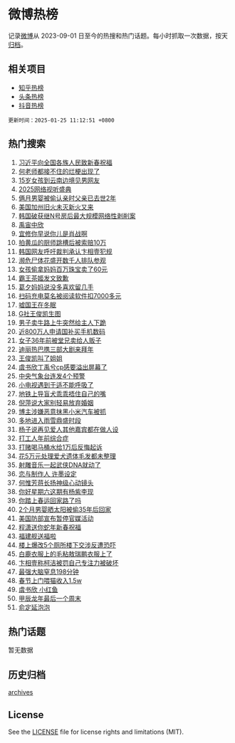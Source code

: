 # 微博热榜

记录[微博](https://www.weibo.com)从 2023-09-01 日至今的热搜和热门话题。每小时抓取一次数据，按天[归档](archives)。

## 相关项目

- [知乎热榜](https://github.com/hotarchive/zhihu)
- [头条热榜](https://github.com/hotarchive/toutiao)
- [抖音热榜](https://github.com/hotarchive/douyin)


`更新时间：2025-01-25 11:12:51 +0800`

## 热门搜索

1. [习近平向全国各族人民致新春祝福](https://m.weibo.cn/search?containerid=100103type%3D1%26t%3D10%26q%3D%23%E4%B9%A0%E8%BF%91%E5%B9%B3%E5%90%91%E5%85%A8%E5%9B%BD%E5%90%84%E6%97%8F%E4%BA%BA%E6%B0%91%E8%87%B4%E6%96%B0%E6%98%A5%E7%A5%9D%E7%A6%8F%23&stream_entry_id=51&isnewpage=1&extparam=seat%3D1%26stream_entry_id%3D51%26c_type%3D51%26cate%3D10103%26pos%3D0%26dgr%3D0%26q%3D%2523%25E4%25B9%25A0%25E8%25BF%2591%25E5%25B9%25B3%25E5%2590%2591%25E5%2585%25A8%25E5%259B%25BD%25E5%2590%2584%25E6%2597%258F%25E4%25BA%25BA%25E6%25B0%2591%25E8%2587%25B4%25E6%2596%25B0%25E6%2598%25A5%25E7%25A5%259D%25E7%25A6%258F%2523%26filter_type%3Drealtimehot%26display_time%3D1737774770%26pre_seqid%3D173777477054301136981151)
1. [何老师都接不住的烂梗出现了](https://m.weibo.cn/search?containerid=100103type%3D1%26t%3D10%26q%3D%E4%BD%95%E8%80%81%E5%B8%88%E9%83%BD%E6%8E%A5%E4%B8%8D%E4%BD%8F%E7%9A%84%E7%83%82%E6%A2%97%E5%87%BA%E7%8E%B0%E4%BA%86&stream_entry_id=31&isnewpage=1&extparam=seat%3D1%26c_type%3D31%26cate%3D5001%26dgr%3D0%26realpos%3D1%26filter_type%3Drealtimehot%26pos%3D0%26flag%3D1%26stream_entry_id%3D31%26band_rank%3D1%26q%3D%25E4%25BD%2595%25E8%2580%2581%25E5%25B8%2588%25E9%2583%25BD%25E6%258E%25A5%25E4%25B8%258D%25E4%25BD%258F%25E7%259A%2584%25E7%2583%2582%25E6%25A2%2597%25E5%2587%25BA%25E7%258E%25B0%25E4%25BA%2586%26lcate%3D5001%26display_time%3D1737774770%26pre_seqid%3D173777477054301136981151)
1. [15岁女孩到云南边境见男网友](https://m.weibo.cn/search?containerid=100103type%3D1%26t%3D10%26q%3D%2315%E5%B2%81%E5%A5%B3%E5%AD%A9%E5%88%B0%E4%BA%91%E5%8D%97%E8%BE%B9%E5%A2%83%E8%A7%81%E7%94%B7%E7%BD%91%E5%8F%8B%23&stream_entry_id=31&isnewpage=1&extparam=seat%3D1%26c_type%3D31%26cate%3D5001%26dgr%3D0%26realpos%3D2%26filter_type%3Drealtimehot%26pos%3D1%26flag%3D0%26stream_entry_id%3D31%26band_rank%3D2%26q%3D%252315%25E5%25B2%2581%25E5%25A5%25B3%25E5%25AD%25A9%25E5%2588%25B0%25E4%25BA%2591%25E5%258D%2597%25E8%25BE%25B9%25E5%25A2%2583%25E8%25A7%2581%25E7%2594%25B7%25E7%25BD%2591%25E5%258F%258B%2523%26lcate%3D5001%26display_time%3D1737774770%26pre_seqid%3D173777477054301136981151)
1. [2025网络视听盛典](https://m.weibo.cn/search?containerid=100103type%3D1%26t%3D10%26q%3D%232025%E7%BD%91%E7%BB%9C%E8%A7%86%E5%90%AC%E7%9B%9B%E5%85%B8%23&stream_entry_id=31&isnewpage=1&extparam=seat%3D1%26c_type%3D31%26cate%3D5001%26dgr%3D0%26realpos%3D3%26filter_type%3Drealtimehot%26pos%3D2%26flag%3D16%26stream_entry_id%3D31%26band_rank%3D3%26q%3D%25232025%25E7%25BD%2591%25E7%25BB%259C%25E8%25A7%2586%25E5%2590%25AC%25E7%259B%259B%25E5%2585%25B8%2523%26lcate%3D5001%26display_time%3D1737774770%26pre_seqid%3D173777477054301136981151)
1. [俩月男婴被偷认亲时父亲已去世2年](https://m.weibo.cn/search?containerid=100103type%3D1%26t%3D10%26q%3D%23%E4%BF%A9%E6%9C%88%E7%94%B7%E5%A9%B4%E8%A2%AB%E5%81%B7%E8%AE%A4%E4%BA%B2%E6%97%B6%E7%88%B6%E4%BA%B2%E5%B7%B2%E5%8E%BB%E4%B8%962%E5%B9%B4%23&stream_entry_id=31&isnewpage=1&extparam=seat%3D1%26c_type%3D31%26cate%3D5001%26dgr%3D0%26realpos%3D4%26filter_type%3Drealtimehot%26pos%3D3%26flag%3D1%26stream_entry_id%3D31%26band_rank%3D4%26q%3D%2523%25E4%25BF%25A9%25E6%259C%2588%25E7%2594%25B7%25E5%25A9%25B4%25E8%25A2%25AB%25E5%2581%25B7%25E8%25AE%25A4%25E4%25BA%25B2%25E6%2597%25B6%25E7%2588%25B6%25E4%25BA%25B2%25E5%25B7%25B2%25E5%258E%25BB%25E4%25B8%25962%25E5%25B9%25B4%2523%26lcate%3D5001%26display_time%3D1737774770%26pre_seqid%3D173777477054301136981151)
1. [美国加州旧火未灭新火又来](https://m.weibo.cn/search?containerid=100103type%3D1%26t%3D10%26q%3D%23%E7%BE%8E%E5%9B%BD%E5%8A%A0%E5%B7%9E%E6%97%A7%E7%81%AB%E6%9C%AA%E7%81%AD%E6%96%B0%E7%81%AB%E5%8F%88%E6%9D%A5%23&stream_entry_id=31&isnewpage=1&extparam=seat%3D1%26c_type%3D31%26cate%3D5001%26dgr%3D0%26realpos%3D5%26filter_type%3Drealtimehot%26pos%3D4%26flag%3D1%26stream_entry_id%3D31%26band_rank%3D5%26q%3D%2523%25E7%25BE%258E%25E5%259B%25BD%25E5%258A%25A0%25E5%25B7%259E%25E6%2597%25A7%25E7%2581%25AB%25E6%259C%25AA%25E7%2581%25AD%25E6%2596%25B0%25E7%2581%25AB%25E5%258F%2588%25E6%259D%25A5%2523%26lcate%3D5001%26display_time%3D1737774770%26pre_seqid%3D173777477054301136981151)
1. [韩国破获继N号房后最大规模网络性剥削案](https://m.weibo.cn/search?containerid=100103type%3D1%26t%3D10%26q%3D%23%E9%9F%A9%E5%9B%BD%E7%A0%B4%E8%8E%B7%E7%BB%A7N%E5%8F%B7%E6%88%BF%E5%90%8E%E6%9C%80%E5%A4%A7%E8%A7%84%E6%A8%A1%E7%BD%91%E7%BB%9C%E6%80%A7%E5%89%A5%E5%89%8A%E6%A1%88%23&stream_entry_id=31&isnewpage=1&extparam=seat%3D1%26c_type%3D31%26cate%3D5001%26dgr%3D0%26realpos%3D6%26filter_type%3Drealtimehot%26pos%3D5%26flag%3D1%26stream_entry_id%3D31%26band_rank%3D6%26q%3D%2523%25E9%259F%25A9%25E5%259B%25BD%25E7%25A0%25B4%25E8%258E%25B7%25E7%25BB%25A7N%25E5%258F%25B7%25E6%2588%25BF%25E5%2590%258E%25E6%259C%2580%25E5%25A4%25A7%25E8%25A7%2584%25E6%25A8%25A1%25E7%25BD%2591%25E7%25BB%259C%25E6%2580%25A7%25E5%2589%25A5%25E5%2589%258A%25E6%25A1%2588%2523%26lcate%3D5001%26display_time%3D1737774770%26pre_seqid%3D173777477054301136981151)
1. [禹宙中欣](https://m.weibo.cn/search?containerid=100103type%3D1%26t%3D10%26q%3D%E7%A6%B9%E5%AE%99%E4%B8%AD%E6%AC%A3&stream_entry_id=31&isnewpage=1&extparam=seat%3D1%26c_type%3D31%26cate%3D5001%26dgr%3D0%26realpos%3D7%26filter_type%3Drealtimehot%26pos%3D6%26flag%3D2%26stream_entry_id%3D31%26band_rank%3D7%26q%3D%25E7%25A6%25B9%25E5%25AE%2599%25E4%25B8%25AD%25E6%25AC%25A3%26lcate%3D5001%26display_time%3D1737774770%26pre_seqid%3D173777477054301136981151)
1. [宜修你早说你儿是肖战啊](https://m.weibo.cn/search?containerid=100103type%3D1%26t%3D10%26q%3D%23%E5%AE%9C%E4%BF%AE%E4%BD%A0%E6%97%A9%E8%AF%B4%E4%BD%A0%E5%84%BF%E6%98%AF%E8%82%96%E6%88%98%E5%95%8A%23&stream_entry_id=31&isnewpage=1&extparam=seat%3D1%26c_type%3D31%26cate%3D5001%26dgr%3D0%26realpos%3D8%26filter_type%3Drealtimehot%26pos%3D7%26flag%3D16%26stream_entry_id%3D31%26band_rank%3D8%26q%3D%2523%25E5%25AE%259C%25E4%25BF%25AE%25E4%25BD%25A0%25E6%2597%25A9%25E8%25AF%25B4%25E4%25BD%25A0%25E5%2584%25BF%25E6%2598%25AF%25E8%2582%2596%25E6%2588%2598%25E5%2595%258A%2523%26lcate%3D5001%26display_time%3D1737774770%26pre_seqid%3D173777477054301136981151)
1. [拍黄瓜的厨师跳槽后被索赔10万](https://m.weibo.cn/search?containerid=100103type%3D1%26t%3D10%26q%3D%23%E6%8B%8D%E9%BB%84%E7%93%9C%E7%9A%84%E5%8E%A8%E5%B8%88%E8%B7%B3%E6%A7%BD%E5%90%8E%E8%A2%AB%E7%B4%A2%E8%B5%9410%E4%B8%87%23&stream_entry_id=31&isnewpage=1&extparam=seat%3D1%26c_type%3D31%26cate%3D5001%26dgr%3D0%26realpos%3D9%26filter_type%3Drealtimehot%26pos%3D8%26flag%3D0%26stream_entry_id%3D31%26band_rank%3D9%26q%3D%2523%25E6%258B%258D%25E9%25BB%2584%25E7%2593%259C%25E7%259A%2584%25E5%258E%25A8%25E5%25B8%2588%25E8%25B7%25B3%25E6%25A7%25BD%25E5%2590%258E%25E8%25A2%25AB%25E7%25B4%25A2%25E8%25B5%259410%25E4%25B8%2587%2523%26lcate%3D5001%26display_time%3D1737774770%26pre_seqid%3D173777477054301136981151)
1. [韩国网友呼吁裁判承认卞相壹犯规](https://m.weibo.cn/search?containerid=100103type%3D1%26t%3D10%26q%3D%23%E9%9F%A9%E5%9B%BD%E7%BD%91%E5%8F%8B%E5%91%BC%E5%90%81%E8%A3%81%E5%88%A4%E6%89%BF%E8%AE%A4%E5%8D%9E%E7%9B%B8%E5%A3%B9%E7%8A%AF%E8%A7%84%23&stream_entry_id=31&isnewpage=1&extparam=seat%3D1%26c_type%3D31%26cate%3D5001%26dgr%3D0%26realpos%3D10%26filter_type%3Drealtimehot%26pos%3D9%26flag%3D0%26stream_entry_id%3D31%26band_rank%3D10%26q%3D%2523%25E9%259F%25A9%25E5%259B%25BD%25E7%25BD%2591%25E5%258F%258B%25E5%2591%25BC%25E5%2590%2581%25E8%25A3%2581%25E5%2588%25A4%25E6%2589%25BF%25E8%25AE%25A4%25E5%258D%259E%25E7%259B%25B8%25E5%25A3%25B9%25E7%258A%25AF%25E8%25A7%2584%2523%26lcate%3D5001%26display_time%3D1737774770%26pre_seqid%3D173777477054301136981151)
1. [濒危尸体花盛开数千人排队参观](https://m.weibo.cn/search?containerid=100103type%3D1%26t%3D10%26q%3D%23%E6%BF%92%E5%8D%B1%E5%B0%B8%E4%BD%93%E8%8A%B1%E7%9B%9B%E5%BC%80%E6%95%B0%E5%8D%83%E4%BA%BA%E6%8E%92%E9%98%9F%E5%8F%82%E8%A7%82%23&stream_entry_id=31&isnewpage=1&extparam=seat%3D1%26c_type%3D31%26cate%3D5001%26dgr%3D0%26realpos%3D11%26filter_type%3Drealtimehot%26pos%3D10%26flag%3D1%26stream_entry_id%3D31%26band_rank%3D11%26q%3D%2523%25E6%25BF%2592%25E5%258D%25B1%25E5%25B0%25B8%25E4%25BD%2593%25E8%258A%25B1%25E7%259B%259B%25E5%25BC%2580%25E6%2595%25B0%25E5%258D%2583%25E4%25BA%25BA%25E6%258E%2592%25E9%2598%259F%25E5%258F%2582%25E8%25A7%2582%2523%26lcate%3D5001%26display_time%3D1737774770%26pre_seqid%3D173777477054301136981151)
1. [女孩偷拿妈妈百万珠宝卖了60元](https://m.weibo.cn/search?containerid=100103type%3D1%26t%3D10%26q%3D%23%E5%A5%B3%E5%AD%A9%E5%81%B7%E6%8B%BF%E5%A6%88%E5%A6%88%E7%99%BE%E4%B8%87%E7%8F%A0%E5%AE%9D%E5%8D%96%E4%BA%8660%E5%85%83%23&stream_entry_id=31&isnewpage=1&extparam=seat%3D1%26c_type%3D31%26cate%3D5001%26dgr%3D0%26realpos%3D12%26filter_type%3Drealtimehot%26pos%3D11%26flag%3D2%26stream_entry_id%3D31%26band_rank%3D12%26q%3D%2523%25E5%25A5%25B3%25E5%25AD%25A9%25E5%2581%25B7%25E6%258B%25BF%25E5%25A6%2588%25E5%25A6%2588%25E7%2599%25BE%25E4%25B8%2587%25E7%258F%25A0%25E5%25AE%259D%25E5%258D%2596%25E4%25BA%258660%25E5%2585%2583%2523%26lcate%3D5001%26display_time%3D1737774770%26pre_seqid%3D173777477054301136981151)
1. [霸王茶姬发文致歉](https://m.weibo.cn/search?containerid=100103type%3D1%26t%3D10%26q%3D%23%E9%9C%B8%E7%8E%8B%E8%8C%B6%E5%A7%AC%E5%8F%91%E6%96%87%E8%87%B4%E6%AD%89%23&stream_entry_id=31&isnewpage=1&extparam=seat%3D1%26c_type%3D31%26cate%3D5001%26dgr%3D0%26realpos%3D13%26filter_type%3Drealtimehot%26pos%3D12%26flag%3D2%26stream_entry_id%3D31%26band_rank%3D13%26q%3D%2523%25E9%259C%25B8%25E7%258E%258B%25E8%258C%25B6%25E5%25A7%25AC%25E5%258F%2591%25E6%2596%2587%25E8%2587%25B4%25E6%25AD%2589%2523%26lcate%3D5001%26display_time%3D1737774770%26pre_seqid%3D173777477054301136981151)
1. [葛夕妈妈说没多喜欢留几手](https://m.weibo.cn/search?containerid=100103type%3D1%26t%3D10%26q%3D%23%E8%91%9B%E5%A4%95%E5%A6%88%E5%A6%88%E8%AF%B4%E6%B2%A1%E5%A4%9A%E5%96%9C%E6%AC%A2%E7%95%99%E5%87%A0%E6%89%8B%23&stream_entry_id=31&isnewpage=1&extparam=seat%3D1%26c_type%3D31%26cate%3D5001%26dgr%3D0%26realpos%3D14%26filter_type%3Drealtimehot%26pos%3D13%26flag%3D0%26stream_entry_id%3D31%26band_rank%3D14%26q%3D%2523%25E8%2591%259B%25E5%25A4%2595%25E5%25A6%2588%25E5%25A6%2588%25E8%25AF%25B4%25E6%25B2%25A1%25E5%25A4%259A%25E5%2596%259C%25E6%25AC%25A2%25E7%2595%2599%25E5%2587%25A0%25E6%2589%258B%2523%26lcate%3D5001%26display_time%3D1737774770%26pre_seqid%3D173777477054301136981151)
1. [扫码充电莫名被阅读软件扣7000多元](https://m.weibo.cn/search?containerid=100103type%3D1%26t%3D10%26q%3D%23%E6%89%AB%E7%A0%81%E5%85%85%E7%94%B5%E8%8E%AB%E5%90%8D%E8%A2%AB%E9%98%85%E8%AF%BB%E8%BD%AF%E4%BB%B6%E6%89%A37000%E5%A4%9A%E5%85%83%23&stream_entry_id=31&isnewpage=1&extparam=seat%3D1%26c_type%3D31%26cate%3D5001%26dgr%3D0%26realpos%3D15%26filter_type%3Drealtimehot%26pos%3D14%26flag%3D1%26stream_entry_id%3D31%26band_rank%3D15%26q%3D%2523%25E6%2589%25AB%25E7%25A0%2581%25E5%2585%2585%25E7%2594%25B5%25E8%258E%25AB%25E5%2590%258D%25E8%25A2%25AB%25E9%2598%2585%25E8%25AF%25BB%25E8%25BD%25AF%25E4%25BB%25B6%25E6%2589%25A37000%25E5%25A4%259A%25E5%2585%2583%2523%26lcate%3D5001%26display_time%3D1737774770%26pre_seqid%3D173777477054301136981151)
1. [嘘国王在冬眠](https://m.weibo.cn/search?containerid=100103type%3D1%26t%3D10%26q%3D%E5%98%98%E5%9B%BD%E7%8E%8B%E5%9C%A8%E5%86%AC%E7%9C%A0&stream_entry_id=31&isnewpage=1&extparam=seat%3D1%26c_type%3D31%26cate%3D5001%26dgr%3D0%26realpos%3D16%26filter_type%3Drealtimehot%26pos%3D15%26flag%3D1%26stream_entry_id%3D31%26band_rank%3D16%26q%3D%25E5%2598%2598%25E5%259B%25BD%25E7%258E%258B%25E5%259C%25A8%25E5%2586%25AC%25E7%259C%25A0%26lcate%3D5001%26display_time%3D1737774770%26pre_seqid%3D173777477054301136981151)
1. [G社王俊凯生图](https://m.weibo.cn/search?containerid=100103type%3D1%26t%3D10%26q%3D%23G%E7%A4%BE%E7%8E%8B%E4%BF%8A%E5%87%AF%E7%94%9F%E5%9B%BE%23&stream_entry_id=31&isnewpage=1&extparam=seat%3D1%26c_type%3D31%26cate%3D5001%26dgr%3D0%26realpos%3D17%26filter_type%3Drealtimehot%26pos%3D16%26flag%3D1%26stream_entry_id%3D31%26band_rank%3D17%26q%3D%2523G%25E7%25A4%25BE%25E7%258E%258B%25E4%25BF%258A%25E5%2587%25AF%25E7%2594%259F%25E5%259B%25BE%2523%26lcate%3D5001%26display_time%3D1737774770%26pre_seqid%3D173777477054301136981151)
1. [男子卖牛路上牛突然给主人下跪](https://m.weibo.cn/search?containerid=100103type%3D1%26t%3D10%26q%3D%23%E7%94%B7%E5%AD%90%E5%8D%96%E7%89%9B%E8%B7%AF%E4%B8%8A%E7%89%9B%E7%AA%81%E7%84%B6%E7%BB%99%E4%B8%BB%E4%BA%BA%E4%B8%8B%E8%B7%AA%23&stream_entry_id=31&isnewpage=1&extparam=seat%3D1%26c_type%3D31%26cate%3D5001%26dgr%3D0%26realpos%3D18%26filter_type%3Drealtimehot%26pos%3D17%26flag%3D1%26stream_entry_id%3D31%26band_rank%3D18%26q%3D%2523%25E7%2594%25B7%25E5%25AD%2590%25E5%258D%2596%25E7%2589%259B%25E8%25B7%25AF%25E4%25B8%258A%25E7%2589%259B%25E7%25AA%2581%25E7%2584%25B6%25E7%25BB%2599%25E4%25B8%25BB%25E4%25BA%25BA%25E4%25B8%258B%25E8%25B7%25AA%2523%26lcate%3D5001%26display_time%3D1737774770%26pre_seqid%3D173777477054301136981151)
1. [近800万人申请国补买手机数码](https://m.weibo.cn/search?containerid=100103type%3D1%26t%3D10%26q%3D%23%E8%BF%91800%E4%B8%87%E4%BA%BA%E7%94%B3%E8%AF%B7%E5%9B%BD%E8%A1%A5%E4%B9%B0%E6%89%8B%E6%9C%BA%E6%95%B0%E7%A0%81%23&stream_entry_id=31&isnewpage=1&extparam=seat%3D1%26c_type%3D31%26cate%3D5001%26dgr%3D0%26realpos%3D19%26filter_type%3Drealtimehot%26pos%3D18%26flag%3D0%26stream_entry_id%3D31%26band_rank%3D19%26q%3D%2523%25E8%25BF%2591800%25E4%25B8%2587%25E4%25BA%25BA%25E7%2594%25B3%25E8%25AF%25B7%25E5%259B%25BD%25E8%25A1%25A5%25E4%25B9%25B0%25E6%2589%258B%25E6%259C%25BA%25E6%2595%25B0%25E7%25A0%2581%2523%26lcate%3D5001%26display_time%3D1737774770%26pre_seqid%3D173777477054301136981151)
1. [女子36年前被堂兄卖给人贩子](https://m.weibo.cn/search?containerid=100103type%3D1%26t%3D10%26q%3D%23%E5%A5%B3%E5%AD%9036%E5%B9%B4%E5%89%8D%E8%A2%AB%E5%A0%82%E5%85%84%E5%8D%96%E7%BB%99%E4%BA%BA%E8%B4%A9%E5%AD%90%23&stream_entry_id=31&isnewpage=1&extparam=seat%3D1%26c_type%3D31%26cate%3D5001%26dgr%3D0%26realpos%3D20%26filter_type%3Drealtimehot%26pos%3D19%26flag%3D1%26stream_entry_id%3D31%26band_rank%3D20%26q%3D%2523%25E5%25A5%25B3%25E5%25AD%259036%25E5%25B9%25B4%25E5%2589%258D%25E8%25A2%25AB%25E5%25A0%2582%25E5%2585%2584%25E5%258D%2596%25E7%25BB%2599%25E4%25BA%25BA%25E8%25B4%25A9%25E5%25AD%2590%2523%26lcate%3D5001%26display_time%3D1737774770%26pre_seqid%3D173777477054301136981151)
1. [迪丽热巴携三部大剧来拜年](https://m.weibo.cn/search?containerid=100103type%3D1%26t%3D10%26q%3D%23%E8%BF%AA%E4%B8%BD%E7%83%AD%E5%B7%B4%E6%90%BA%E4%B8%89%E9%83%A8%E5%A4%A7%E5%89%A7%E6%9D%A5%E6%8B%9C%E5%B9%B4%23&stream_entry_id=31&isnewpage=1&extparam=seat%3D1%26c_type%3D31%26cate%3D5001%26dgr%3D0%26realpos%3D21%26filter_type%3Drealtimehot%26pos%3D20%26flag%3D1%26stream_entry_id%3D31%26band_rank%3D21%26q%3D%2523%25E8%25BF%25AA%25E4%25B8%25BD%25E7%2583%25AD%25E5%25B7%25B4%25E6%2590%25BA%25E4%25B8%2589%25E9%2583%25A8%25E5%25A4%25A7%25E5%2589%25A7%25E6%259D%25A5%25E6%258B%259C%25E5%25B9%25B4%2523%26lcate%3D5001%26display_time%3D1737774770%26pre_seqid%3D173777477054301136981151)
1. [王俊凯叫了姐姐](https://m.weibo.cn/search?containerid=100103type%3D1%26t%3D10%26q%3D%23%E7%8E%8B%E4%BF%8A%E5%87%AF%E5%8F%AB%E4%BA%86%E5%A7%90%E5%A7%90%23&stream_entry_id=31&isnewpage=1&extparam=seat%3D1%26c_type%3D31%26cate%3D5001%26dgr%3D0%26realpos%3D22%26filter_type%3Drealtimehot%26pos%3D21%26flag%3D0%26stream_entry_id%3D31%26band_rank%3D22%26q%3D%2523%25E7%258E%258B%25E4%25BF%258A%25E5%2587%25AF%25E5%258F%25AB%25E4%25BA%2586%25E5%25A7%2590%25E5%25A7%2590%2523%26lcate%3D5001%26display_time%3D1737774770%26pre_seqid%3D173777477054301136981151)
1. [虞书欣丁禹兮cp感要溢出屏幕了](https://m.weibo.cn/search?containerid=100103type%3D1%26t%3D10%26q%3D%23%E8%99%9E%E4%B9%A6%E6%AC%A3%E4%B8%81%E7%A6%B9%E5%85%AEcp%E6%84%9F%E8%A6%81%E6%BA%A2%E5%87%BA%E5%B1%8F%E5%B9%95%E4%BA%86%23&stream_entry_id=31&isnewpage=1&extparam=seat%3D1%26c_type%3D31%26cate%3D5001%26dgr%3D0%26realpos%3D23%26filter_type%3Drealtimehot%26pos%3D22%26flag%3D1%26stream_entry_id%3D31%26band_rank%3D23%26q%3D%2523%25E8%2599%259E%25E4%25B9%25A6%25E6%25AC%25A3%25E4%25B8%2581%25E7%25A6%25B9%25E5%2585%25AEcp%25E6%2584%259F%25E8%25A6%2581%25E6%25BA%25A2%25E5%2587%25BA%25E5%25B1%258F%25E5%25B9%2595%25E4%25BA%2586%2523%26lcate%3D5001%26display_time%3D1737774770%26pre_seqid%3D173777477054301136981151)
1. [中央气象台连发4个预警](https://m.weibo.cn/search?containerid=100103type%3D1%26t%3D10%26q%3D%23%E4%B8%AD%E5%A4%AE%E6%B0%94%E8%B1%A1%E5%8F%B0%E8%BF%9E%E5%8F%914%E4%B8%AA%E9%A2%84%E8%AD%A6%23&stream_entry_id=31&isnewpage=1&extparam=seat%3D1%26c_type%3D31%26cate%3D5001%26dgr%3D0%26realpos%3D24%26filter_type%3Drealtimehot%26pos%3D23%26flag%3D0%26stream_entry_id%3D31%26band_rank%3D24%26q%3D%2523%25E4%25B8%25AD%25E5%25A4%25AE%25E6%25B0%2594%25E8%25B1%25A1%25E5%258F%25B0%25E8%25BF%259E%25E5%258F%25914%25E4%25B8%25AA%25E9%25A2%2584%25E8%25AD%25A6%2523%26lcate%3D5001%26display_time%3D1737774770%26pre_seqid%3D173777477054301136981151)
1. [小电视遇到于适不能呼吸了](https://m.weibo.cn/search?containerid=100103type%3D1%26t%3D10%26q%3D%E5%B0%8F%E7%94%B5%E8%A7%86%E9%81%87%E5%88%B0%E4%BA%8E%E9%80%82%E4%B8%8D%E8%83%BD%E5%91%BC%E5%90%B8%E4%BA%86&stream_entry_id=31&isnewpage=1&extparam=seat%3D1%26c_type%3D31%26cate%3D5001%26dgr%3D0%26realpos%3D25%26filter_type%3Drealtimehot%26pos%3D24%26flag%3D1%26stream_entry_id%3D31%26band_rank%3D25%26q%3D%25E5%25B0%258F%25E7%2594%25B5%25E8%25A7%2586%25E9%2581%2587%25E5%2588%25B0%25E4%25BA%258E%25E9%2580%2582%25E4%25B8%258D%25E8%2583%25BD%25E5%2591%25BC%25E5%2590%25B8%25E4%25BA%2586%26lcate%3D5001%26display_time%3D1737774770%26pre_seqid%3D173777477054301136981151)
1. [地铁上导盲犬乖乖捂住自己的嘴](https://m.weibo.cn/search?containerid=100103type%3D1%26t%3D10%26q%3D%23%E5%9C%B0%E9%93%81%E4%B8%8A%E5%AF%BC%E7%9B%B2%E7%8A%AC%E4%B9%96%E4%B9%96%E6%8D%82%E4%BD%8F%E8%87%AA%E5%B7%B1%E7%9A%84%E5%98%B4%23&stream_entry_id=31&isnewpage=1&extparam=seat%3D1%26c_type%3D31%26cate%3D5001%26dgr%3D0%26realpos%3D26%26filter_type%3Drealtimehot%26pos%3D25%26flag%3D0%26stream_entry_id%3D31%26band_rank%3D26%26q%3D%2523%25E5%259C%25B0%25E9%2593%2581%25E4%25B8%258A%25E5%25AF%25BC%25E7%259B%25B2%25E7%258A%25AC%25E4%25B9%2596%25E4%25B9%2596%25E6%258D%2582%25E4%25BD%258F%25E8%2587%25AA%25E5%25B7%25B1%25E7%259A%2584%25E5%2598%25B4%2523%26lcate%3D5001%26display_time%3D1737774770%26pre_seqid%3D173777477054301136981151)
1. [倪萍说大家别轻易放弃婚姻](https://m.weibo.cn/search?containerid=100103type%3D1%26t%3D10%26q%3D%E5%80%AA%E8%90%8D%E8%AF%B4%E5%A4%A7%E5%AE%B6%E5%88%AB%E8%BD%BB%E6%98%93%E6%94%BE%E5%BC%83%E5%A9%9A%E5%A7%BB&stream_entry_id=31&isnewpage=1&extparam=seat%3D1%26c_type%3D31%26cate%3D5001%26dgr%3D0%26realpos%3D27%26filter_type%3Drealtimehot%26pos%3D26%26flag%3D0%26stream_entry_id%3D31%26band_rank%3D27%26q%3D%25E5%2580%25AA%25E8%2590%258D%25E8%25AF%25B4%25E5%25A4%25A7%25E5%25AE%25B6%25E5%2588%25AB%25E8%25BD%25BB%25E6%2598%2593%25E6%2594%25BE%25E5%25BC%2583%25E5%25A9%259A%25E5%25A7%25BB%26lcate%3D5001%26display_time%3D1737774770%26pre_seqid%3D173777477054301136981151)
1. [博主涉嫌恶意抹黑小米汽车被抓](https://m.weibo.cn/search?containerid=100103type%3D1%26t%3D10%26q%3D%23%E5%8D%9A%E4%B8%BB%E6%B6%89%E5%AB%8C%E6%81%B6%E6%84%8F%E6%8A%B9%E9%BB%91%E5%B0%8F%E7%B1%B3%E6%B1%BD%E8%BD%A6%E8%A2%AB%E6%8A%93%23&stream_entry_id=31&isnewpage=1&extparam=seat%3D1%26c_type%3D31%26cate%3D5001%26dgr%3D0%26realpos%3D28%26filter_type%3Drealtimehot%26pos%3D27%26flag%3D1%26stream_entry_id%3D31%26band_rank%3D28%26q%3D%2523%25E5%258D%259A%25E4%25B8%25BB%25E6%25B6%2589%25E5%25AB%258C%25E6%2581%25B6%25E6%2584%258F%25E6%258A%25B9%25E9%25BB%2591%25E5%25B0%258F%25E7%25B1%25B3%25E6%25B1%25BD%25E8%25BD%25A6%25E8%25A2%25AB%25E6%258A%2593%2523%26lcate%3D5001%26display_time%3D1737774770%26pre_seqid%3D173777477054301136981151)
1. [多地进入雨雪鼎盛时段](https://m.weibo.cn/search?containerid=100103type%3D1%26t%3D10%26q%3D%23%E5%A4%9A%E5%9C%B0%E8%BF%9B%E5%85%A5%E9%9B%A8%E9%9B%AA%E9%BC%8E%E7%9B%9B%E6%97%B6%E6%AE%B5%23&stream_entry_id=31&isnewpage=1&extparam=seat%3D1%26c_type%3D31%26cate%3D5001%26dgr%3D0%26realpos%3D29%26filter_type%3Drealtimehot%26pos%3D28%26flag%3D1%26stream_entry_id%3D31%26band_rank%3D29%26q%3D%2523%25E5%25A4%259A%25E5%259C%25B0%25E8%25BF%259B%25E5%2585%25A5%25E9%259B%25A8%25E9%259B%25AA%25E9%25BC%258E%25E7%259B%259B%25E6%2597%25B6%25E6%25AE%25B5%2523%26lcate%3D5001%26display_time%3D1737774770%26pre_seqid%3D173777477054301136981151)
1. [杨子说再见爱人其他嘉宾都在做人设](https://m.weibo.cn/search?containerid=100103type%3D1%26t%3D10%26q%3D%23%E6%9D%A8%E5%AD%90%E8%AF%B4%E5%86%8D%E8%A7%81%E7%88%B1%E4%BA%BA%E5%85%B6%E4%BB%96%E5%98%89%E5%AE%BE%E9%83%BD%E5%9C%A8%E5%81%9A%E4%BA%BA%E8%AE%BE%23&stream_entry_id=31&isnewpage=1&extparam=seat%3D1%26c_type%3D31%26cate%3D5001%26dgr%3D0%26realpos%3D30%26filter_type%3Drealtimehot%26pos%3D29%26flag%3D0%26stream_entry_id%3D31%26band_rank%3D30%26q%3D%2523%25E6%259D%25A8%25E5%25AD%2590%25E8%25AF%25B4%25E5%2586%258D%25E8%25A7%2581%25E7%2588%25B1%25E4%25BA%25BA%25E5%2585%25B6%25E4%25BB%2596%25E5%2598%2589%25E5%25AE%25BE%25E9%2583%25BD%25E5%259C%25A8%25E5%2581%259A%25E4%25BA%25BA%25E8%25AE%25BE%2523%26lcate%3D5001%26display_time%3D1737774770%26pre_seqid%3D173777477054301136981151)
1. [打工人年前综合症](https://m.weibo.cn/search?containerid=100103type%3D1%26t%3D10%26q%3D%23%E6%89%93%E5%B7%A5%E4%BA%BA%E5%B9%B4%E5%89%8D%E7%BB%BC%E5%90%88%E7%97%87%23&stream_entry_id=31&isnewpage=1&extparam=seat%3D1%26c_type%3D31%26cate%3D5001%26dgr%3D0%26realpos%3D31%26filter_type%3Drealtimehot%26pos%3D30%26flag%3D1%26stream_entry_id%3D31%26band_rank%3D31%26q%3D%2523%25E6%2589%2593%25E5%25B7%25A5%25E4%25BA%25BA%25E5%25B9%25B4%25E5%2589%258D%25E7%25BB%25BC%25E5%2590%2588%25E7%2597%2587%2523%26lcate%3D5001%26display_time%3D1737774770%26pre_seqid%3D173777477054301136981151)
1. [打赌喝马桶水给1万后反悔起诉](https://m.weibo.cn/search?containerid=100103type%3D1%26t%3D10%26q%3D%23%E6%89%93%E8%B5%8C%E5%96%9D%E9%A9%AC%E6%A1%B6%E6%B0%B4%E7%BB%991%E4%B8%87%E5%90%8E%E5%8F%8D%E6%82%94%E8%B5%B7%E8%AF%89%23&stream_entry_id=31&isnewpage=1&extparam=seat%3D1%26c_type%3D31%26cate%3D5001%26dgr%3D0%26realpos%3D32%26filter_type%3Drealtimehot%26pos%3D31%26flag%3D0%26stream_entry_id%3D31%26band_rank%3D32%26q%3D%2523%25E6%2589%2593%25E8%25B5%258C%25E5%2596%259D%25E9%25A9%25AC%25E6%25A1%25B6%25E6%25B0%25B4%25E7%25BB%25991%25E4%25B8%2587%25E5%2590%258E%25E5%258F%258D%25E6%2582%2594%25E8%25B5%25B7%25E8%25AF%2589%2523%26lcate%3D5001%26display_time%3D1737774770%26pre_seqid%3D173777477054301136981151)
1. [花5万元处理爱犬遗体毛发都未整理](https://m.weibo.cn/search?containerid=100103type%3D1%26t%3D10%26q%3D%23%E8%8A%B15%E4%B8%87%E5%85%83%E5%A4%84%E7%90%86%E7%88%B1%E7%8A%AC%E9%81%97%E4%BD%93%E6%AF%9B%E5%8F%91%E9%83%BD%E6%9C%AA%E6%95%B4%E7%90%86%23&stream_entry_id=31&isnewpage=1&extparam=seat%3D1%26c_type%3D31%26cate%3D5001%26dgr%3D0%26realpos%3D33%26filter_type%3Drealtimehot%26pos%3D32%26flag%3D1%26stream_entry_id%3D31%26band_rank%3D33%26q%3D%2523%25E8%258A%25B15%25E4%25B8%2587%25E5%2585%2583%25E5%25A4%2584%25E7%2590%2586%25E7%2588%25B1%25E7%258A%25AC%25E9%2581%2597%25E4%25BD%2593%25E6%25AF%259B%25E5%258F%2591%25E9%2583%25BD%25E6%259C%25AA%25E6%2595%25B4%25E7%2590%2586%2523%26lcate%3D5001%26display_time%3D1737774770%26pre_seqid%3D173777477054301136981151)
1. [射雕音乐一起武侠DNA就动了](https://m.weibo.cn/search?containerid=100103type%3D1%26t%3D10%26q%3D%23%E5%B0%84%E9%9B%95%E9%9F%B3%E4%B9%90%E4%B8%80%E8%B5%B7%E6%AD%A6%E4%BE%A0DNA%E5%B0%B1%E5%8A%A8%E4%BA%86%23&stream_entry_id=31&isnewpage=1&extparam=seat%3D1%26c_type%3D31%26cate%3D5001%26dgr%3D0%26realpos%3D34%26filter_type%3Drealtimehot%26pos%3D33%26flag%3D1%26stream_entry_id%3D31%26band_rank%3D34%26q%3D%2523%25E5%25B0%2584%25E9%259B%2595%25E9%259F%25B3%25E4%25B9%2590%25E4%25B8%2580%25E8%25B5%25B7%25E6%25AD%25A6%25E4%25BE%25A0DNA%25E5%25B0%25B1%25E5%258A%25A8%25E4%25BA%2586%2523%26lcate%3D5001%26display_time%3D1737774770%26pre_seqid%3D173777477054301136981151)
1. [恋与制作人 许墨设定](https://m.weibo.cn/search?containerid=100103type%3D1%26t%3D10%26q%3D%E6%81%8B%E4%B8%8E%E5%88%B6%E4%BD%9C%E4%BA%BA+%E8%AE%B8%E5%A2%A8%E8%AE%BE%E5%AE%9A&stream_entry_id=31&isnewpage=1&extparam=seat%3D1%26c_type%3D31%26cate%3D5001%26dgr%3D0%26realpos%3D35%26filter_type%3Drealtimehot%26pos%3D34%26flag%3D1%26stream_entry_id%3D31%26band_rank%3D35%26q%3D%25E6%2581%258B%25E4%25B8%258E%25E5%2588%25B6%25E4%25BD%259C%25E4%25BA%25BA%2520%25E8%25AE%25B8%25E5%25A2%25A8%25E8%25AE%25BE%25E5%25AE%259A%26lcate%3D5001%26display_time%3D1737774770%26pre_seqid%3D173777477054301136981151)
1. [何惟芳蒋长扬神级心动镜头](https://m.weibo.cn/search?containerid=100103type%3D1%26t%3D10%26q%3D%23%E4%BD%95%E6%83%9F%E8%8A%B3%E8%92%8B%E9%95%BF%E6%89%AC%E7%A5%9E%E7%BA%A7%E5%BF%83%E5%8A%A8%E9%95%9C%E5%A4%B4%23&stream_entry_id=31&isnewpage=1&extparam=seat%3D1%26c_type%3D31%26cate%3D5001%26dgr%3D0%26realpos%3D36%26filter_type%3Drealtimehot%26pos%3D35%26flag%3D0%26stream_entry_id%3D31%26band_rank%3D36%26q%3D%2523%25E4%25BD%2595%25E6%2583%259F%25E8%258A%25B3%25E8%2592%258B%25E9%2595%25BF%25E6%2589%25AC%25E7%25A5%259E%25E7%25BA%25A7%25E5%25BF%2583%25E5%258A%25A8%25E9%2595%259C%25E5%25A4%25B4%2523%26lcate%3D5001%26display_time%3D1737774770%26pre_seqid%3D173777477054301136981151)
1. [你好星期六这期有杨紫李现](https://m.weibo.cn/search?containerid=100103type%3D1%26t%3D10%26q%3D%23%E4%BD%A0%E5%A5%BD%E6%98%9F%E6%9C%9F%E5%85%AD%E8%BF%99%E6%9C%9F%E6%9C%89%E6%9D%A8%E7%B4%AB%E6%9D%8E%E7%8E%B0%23&stream_entry_id=31&isnewpage=1&extparam=seat%3D1%26c_type%3D31%26cate%3D5001%26dgr%3D0%26realpos%3D37%26filter_type%3Drealtimehot%26pos%3D36%26flag%3D1%26stream_entry_id%3D31%26band_rank%3D37%26q%3D%2523%25E4%25BD%25A0%25E5%25A5%25BD%25E6%2598%259F%25E6%259C%259F%25E5%2585%25AD%25E8%25BF%2599%25E6%259C%259F%25E6%259C%2589%25E6%259D%25A8%25E7%25B4%25AB%25E6%259D%258E%25E7%258E%25B0%2523%26lcate%3D5001%26display_time%3D1737774770%26pre_seqid%3D173777477054301136981151)
1. [你踏上春运回家路了吗](https://m.weibo.cn/search?containerid=100103type%3D1%26t%3D10%26q%3D%23%E4%BD%A0%E8%B8%8F%E4%B8%8A%E6%98%A5%E8%BF%90%E5%9B%9E%E5%AE%B6%E8%B7%AF%E4%BA%86%E5%90%97%23&stream_entry_id=31&isnewpage=1&extparam=seat%3D1%26c_type%3D31%26cate%3D5001%26dgr%3D0%26realpos%3D38%26filter_type%3Drealtimehot%26pos%3D37%26flag%3D0%26stream_entry_id%3D31%26band_rank%3D38%26q%3D%2523%25E4%25BD%25A0%25E8%25B8%258F%25E4%25B8%258A%25E6%2598%25A5%25E8%25BF%2590%25E5%259B%259E%25E5%25AE%25B6%25E8%25B7%25AF%25E4%25BA%2586%25E5%2590%2597%2523%26lcate%3D5001%26display_time%3D1737774770%26pre_seqid%3D173777477054301136981151)
1. [2个月男婴晒太阳被偷35年后回家](https://m.weibo.cn/search?containerid=100103type%3D1%26t%3D10%26q%3D%232%E4%B8%AA%E6%9C%88%E7%94%B7%E5%A9%B4%E6%99%92%E5%A4%AA%E9%98%B3%E8%A2%AB%E5%81%B735%E5%B9%B4%E5%90%8E%E5%9B%9E%E5%AE%B6%23&stream_entry_id=31&isnewpage=1&extparam=seat%3D1%26c_type%3D31%26cate%3D5001%26dgr%3D0%26realpos%3D39%26filter_type%3Drealtimehot%26pos%3D38%26flag%3D1%26stream_entry_id%3D31%26band_rank%3D39%26q%3D%25232%25E4%25B8%25AA%25E6%259C%2588%25E7%2594%25B7%25E5%25A9%25B4%25E6%2599%2592%25E5%25A4%25AA%25E9%2598%25B3%25E8%25A2%25AB%25E5%2581%25B735%25E5%25B9%25B4%25E5%2590%258E%25E5%259B%259E%25E5%25AE%25B6%2523%26lcate%3D5001%26display_time%3D1737774770%26pre_seqid%3D173777477054301136981151)
1. [美国防部宣布暂停官媒活动](https://m.weibo.cn/search?containerid=100103type%3D1%26t%3D10%26q%3D%23%E7%BE%8E%E5%9B%BD%E9%98%B2%E9%83%A8%E5%AE%A3%E5%B8%83%E6%9A%82%E5%81%9C%E5%AE%98%E5%AA%92%E6%B4%BB%E5%8A%A8%23&stream_entry_id=31&isnewpage=1&extparam=seat%3D1%26c_type%3D31%26cate%3D5001%26dgr%3D0%26realpos%3D40%26filter_type%3Drealtimehot%26pos%3D39%26flag%3D1%26stream_entry_id%3D31%26band_rank%3D40%26q%3D%2523%25E7%25BE%258E%25E5%259B%25BD%25E9%2598%25B2%25E9%2583%25A8%25E5%25AE%25A3%25E5%25B8%2583%25E6%259A%2582%25E5%2581%259C%25E5%25AE%2598%25E5%25AA%2592%25E6%25B4%25BB%25E5%258A%25A8%2523%26lcate%3D5001%26display_time%3D1737774770%26pre_seqid%3D173777477054301136981151)
1. [程潇送你蛇年新春祝福](https://m.weibo.cn/search?containerid=100103type%3D1%26t%3D10%26q%3D%23%E7%A8%8B%E6%BD%87%E9%80%81%E4%BD%A0%E8%9B%87%E5%B9%B4%E6%96%B0%E6%98%A5%E7%A5%9D%E7%A6%8F%23&stream_entry_id=31&isnewpage=1&extparam=seat%3D1%26c_type%3D31%26cate%3D5001%26dgr%3D0%26realpos%3D41%26filter_type%3Drealtimehot%26pos%3D40%26flag%3D0%26stream_entry_id%3D31%26band_rank%3D41%26q%3D%2523%25E7%25A8%258B%25E6%25BD%2587%25E9%2580%2581%25E4%25BD%25A0%25E8%259B%2587%25E5%25B9%25B4%25E6%2596%25B0%25E6%2598%25A5%25E7%25A5%259D%25E7%25A6%258F%2523%26lcate%3D5001%26display_time%3D1737774770%26pre_seqid%3D173777477054301136981151)
1. [福建舰送福啦](https://m.weibo.cn/search?containerid=100103type%3D1%26t%3D10%26q%3D%23%E7%A6%8F%E5%BB%BA%E8%88%B0%E9%80%81%E7%A6%8F%E5%95%A6%23&stream_entry_id=31&isnewpage=1&extparam=seat%3D1%26c_type%3D31%26cate%3D5001%26dgr%3D0%26realpos%3D42%26filter_type%3Drealtimehot%26pos%3D41%26flag%3D1%26stream_entry_id%3D31%26band_rank%3D42%26q%3D%2523%25E7%25A6%258F%25E5%25BB%25BA%25E8%2588%25B0%25E9%2580%2581%25E7%25A6%258F%25E5%2595%25A6%2523%26lcate%3D5001%26display_time%3D1737774770%26pre_seqid%3D173777477054301136981151)
1. [楼上爆改5个厕所楼下交涉反遭恐吓](https://m.weibo.cn/search?containerid=100103type%3D1%26t%3D10%26q%3D%23%E6%A5%BC%E4%B8%8A%E7%88%86%E6%94%B95%E4%B8%AA%E5%8E%95%E6%89%80%E6%A5%BC%E4%B8%8B%E4%BA%A4%E6%B6%89%E5%8F%8D%E9%81%AD%E6%81%90%E5%90%93%23&stream_entry_id=31&isnewpage=1&extparam=seat%3D1%26c_type%3D31%26cate%3D5001%26dgr%3D0%26realpos%3D43%26filter_type%3Drealtimehot%26pos%3D42%26flag%3D1%26stream_entry_id%3D31%26band_rank%3D43%26q%3D%2523%25E6%25A5%25BC%25E4%25B8%258A%25E7%2588%2586%25E6%2594%25B95%25E4%25B8%25AA%25E5%258E%2595%25E6%2589%2580%25E6%25A5%25BC%25E4%25B8%258B%25E4%25BA%25A4%25E6%25B6%2589%25E5%258F%258D%25E9%2581%25AD%25E6%2581%2590%25E5%2590%2593%2523%26lcate%3D5001%26display_time%3D1737774770%26pre_seqid%3D173777477054301136981151)
1. [白鹿衣服上的毛粘敖瑞鹏衣服上了](https://m.weibo.cn/search?containerid=100103type%3D1%26t%3D10%26q%3D%23%E7%99%BD%E9%B9%BF%E8%A1%A3%E6%9C%8D%E4%B8%8A%E7%9A%84%E6%AF%9B%E7%B2%98%E6%95%96%E7%91%9E%E9%B9%8F%E8%A1%A3%E6%9C%8D%E4%B8%8A%E4%BA%86%23&stream_entry_id=31&isnewpage=1&extparam=seat%3D1%26c_type%3D31%26cate%3D5001%26dgr%3D0%26realpos%3D44%26filter_type%3Drealtimehot%26pos%3D43%26flag%3D0%26stream_entry_id%3D31%26band_rank%3D44%26q%3D%2523%25E7%2599%25BD%25E9%25B9%25BF%25E8%25A1%25A3%25E6%259C%258D%25E4%25B8%258A%25E7%259A%2584%25E6%25AF%259B%25E7%25B2%2598%25E6%2595%2596%25E7%2591%259E%25E9%25B9%258F%25E8%25A1%25A3%25E6%259C%258D%25E4%25B8%258A%25E4%25BA%2586%2523%26lcate%3D5001%26display_time%3D1737774770%26pre_seqid%3D173777477054301136981151)
1. [卞相壹称柯洁被罚自己专注力被破坏](https://m.weibo.cn/search?containerid=100103type%3D1%26t%3D10%26q%3D%23%E5%8D%9E%E7%9B%B8%E5%A3%B9%E7%A7%B0%E6%9F%AF%E6%B4%81%E8%A2%AB%E7%BD%9A%E8%87%AA%E5%B7%B1%E4%B8%93%E6%B3%A8%E5%8A%9B%E8%A2%AB%E7%A0%B4%E5%9D%8F%23&stream_entry_id=31&isnewpage=1&extparam=seat%3D1%26c_type%3D31%26cate%3D5001%26dgr%3D0%26realpos%3D45%26filter_type%3Drealtimehot%26pos%3D44%26flag%3D0%26stream_entry_id%3D31%26band_rank%3D45%26q%3D%2523%25E5%258D%259E%25E7%259B%25B8%25E5%25A3%25B9%25E7%25A7%25B0%25E6%259F%25AF%25E6%25B4%2581%25E8%25A2%25AB%25E7%25BD%259A%25E8%2587%25AA%25E5%25B7%25B1%25E4%25B8%2593%25E6%25B3%25A8%25E5%258A%259B%25E8%25A2%25AB%25E7%25A0%25B4%25E5%259D%258F%2523%26lcate%3D5001%26display_time%3D1737774770%26pre_seqid%3D173777477054301136981151)
1. [最强大脑窒息198分钟](https://m.weibo.cn/search?containerid=100103type%3D1%26t%3D10%26q%3D%E6%9C%80%E5%BC%BA%E5%A4%A7%E8%84%91%E7%AA%92%E6%81%AF198%E5%88%86%E9%92%9F&stream_entry_id=31&isnewpage=1&extparam=seat%3D1%26c_type%3D31%26cate%3D5001%26dgr%3D0%26realpos%3D46%26filter_type%3Drealtimehot%26pos%3D45%26flag%3D0%26stream_entry_id%3D31%26band_rank%3D46%26q%3D%25E6%259C%2580%25E5%25BC%25BA%25E5%25A4%25A7%25E8%2584%2591%25E7%25AA%2592%25E6%2581%25AF198%25E5%2588%2586%25E9%2592%259F%26lcate%3D5001%26display_time%3D1737774770%26pre_seqid%3D173777477054301136981151)
1. [春节上门喂猫收入1.5w](https://m.weibo.cn/search?containerid=100103type%3D1%26t%3D10%26q%3D%23%E6%98%A5%E8%8A%82%E4%B8%8A%E9%97%A8%E5%96%82%E7%8C%AB%E6%94%B6%E5%85%A51.5w%23&stream_entry_id=31&isnewpage=1&extparam=seat%3D1%26c_type%3D31%26cate%3D5001%26dgr%3D0%26realpos%3D47%26filter_type%3Drealtimehot%26pos%3D46%26flag%3D0%26stream_entry_id%3D31%26band_rank%3D47%26q%3D%2523%25E6%2598%25A5%25E8%258A%2582%25E4%25B8%258A%25E9%2597%25A8%25E5%2596%2582%25E7%258C%25AB%25E6%2594%25B6%25E5%2585%25A51.5w%2523%26lcate%3D5001%26display_time%3D1737774770%26pre_seqid%3D173777477054301136981151)
1. [虞书欣 小红鱼](https://m.weibo.cn/search?containerid=100103type%3D1%26t%3D10%26q%3D%E8%99%9E%E4%B9%A6%E6%AC%A3+%E5%B0%8F%E7%BA%A2%E9%B1%BC&stream_entry_id=31&isnewpage=1&extparam=seat%3D1%26c_type%3D31%26cate%3D5001%26dgr%3D0%26realpos%3D48%26filter_type%3Drealtimehot%26pos%3D47%26flag%3D0%26stream_entry_id%3D31%26band_rank%3D48%26q%3D%25E8%2599%259E%25E4%25B9%25A6%25E6%25AC%25A3%2520%25E5%25B0%258F%25E7%25BA%25A2%25E9%25B1%25BC%26lcate%3D5001%26display_time%3D1737774770%26pre_seqid%3D173777477054301136981151)
1. [甲辰龙年最后一个周末](https://m.weibo.cn/search?containerid=100103type%3D1%26t%3D10%26q%3D%23%E7%94%B2%E8%BE%B0%E9%BE%99%E5%B9%B4%E6%9C%80%E5%90%8E%E4%B8%80%E4%B8%AA%E5%91%A8%E6%9C%AB%23&stream_entry_id=31&isnewpage=1&extparam=seat%3D1%26c_type%3D31%26cate%3D5001%26dgr%3D0%26realpos%3D49%26filter_type%3Drealtimehot%26pos%3D48%26flag%3D0%26stream_entry_id%3D31%26band_rank%3D49%26q%3D%2523%25E7%2594%25B2%25E8%25BE%25B0%25E9%25BE%2599%25E5%25B9%25B4%25E6%259C%2580%25E5%2590%258E%25E4%25B8%2580%25E4%25B8%25AA%25E5%2591%25A8%25E6%259C%25AB%2523%26lcate%3D5001%26display_time%3D1737774770%26pre_seqid%3D173777477054301136981151)
1. [俞定延泡泡](https://m.weibo.cn/search?containerid=100103type%3D1%26t%3D10%26q%3D%23%E4%BF%9E%E5%AE%9A%E5%BB%B6%E6%B3%A1%E6%B3%A1%23&stream_entry_id=31&isnewpage=1&extparam=seat%3D1%26c_type%3D31%26cate%3D5001%26dgr%3D0%26realpos%3D50%26filter_type%3Drealtimehot%26pos%3D49%26flag%3D0%26stream_entry_id%3D31%26band_rank%3D50%26q%3D%2523%25E4%25BF%259E%25E5%25AE%259A%25E5%25BB%25B6%25E6%25B3%25A1%25E6%25B3%25A1%2523%26lcate%3D5001%26display_time%3D1737774770%26pre_seqid%3D173777477054301136981151)

## 热门话题

暂无数据

## 历史归档

[archives](archives)

## License

See the [LICENSE](LICENSE) file for license rights and limitations (MIT).
